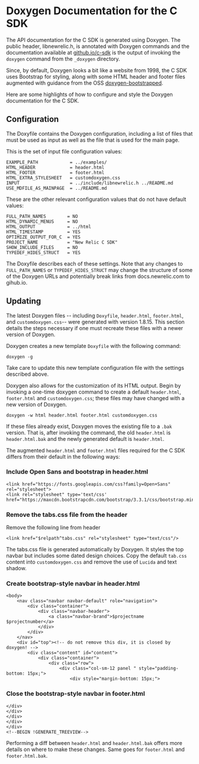 # Doxygen Documentation for the C SDK

The API documentation for the C SDK is generated using Doxygen.  The public
header, libnewrelic.h, is annotated with Doxygen commands and the documentation
available at [github.io/c-sdk](https://newrelic.github.io/c-sdk/index.html)
is the output of invoking the `doxygen` command from the `_doxygen` directory.

Since, by default, Doxygen looks a bit like a website from 1998, the C SDK
uses Bootstrap for styling, along with some HTML header and footer files 
augmented with guidance from the OSS
[doxygen-bootstrapped](https://github.com/Velron/doxygen-bootstrapped/).

Here are some highlights of how to configure and style the Doxygen documentation
for the C SDK.

## Configuration

The Doxyfile contains the Doxygen configuration, including a list of files
that must be used as input as well as the file that is used for the main
page.

This is the set of input file configuration values:

```
EXAMPLE_PATH            = ../examples/
HTML_HEADER             = header.html
HTML_FOOTER             = footer.html
HTML_EXTRA_STYLESHEET   = customdoxygen.css
INPUT                   = ../include/libnewrelic.h ../README.md 
USE_MDFILE_AS_MAINPAGE  = ../README.md
```

These are the other relevant configuration values that do not have
default values:

```
FULL_PATH_NAMES        = NO
HTML_DYNAMIC_MENUS     = NO
HTML_OUTPUT            = ../html
HTML_TIMESTAMP         = YES
OPTIMIZE_OUTPUT_FOR_C  = YES
PROJECT_NAME           = "New Relic C SDK"
SHOW_INCLUDE_FILES     = NO
TYPEDEF_HIDES_STRUCT   = YES
```

The Doxyfile describes each of these settings. Note that any changes to 
`FULL_PATH_NAMES` or `TYPEDEF_HIDES_STRUCT` may change the structure of 
some of the Doxygen URLs and potentially break links from docs.newrelic.com
to gihub.io.

## Updating

The latest Doxygen files -- including `Doxyfile`, `header.html`, `footer.html`, 
and `customdoxygen.css`-- were generated with version 1.8.15. This section
details the steps necessary if one must recreate these files with a newer
version of Doxygen.

Doxygen creates a new template `Doxyfile` with the following command:

```
doxygen -g
```

Take care to update this new template configuration file with the 
settings described above.

Doxygen also allows for the customization of its HTML output.  Begin 
by invoking a one-time doxygen command to create a default `header.html`, 
`footer.html` and `customdoxygen.css`; these files may have changed 
with a new version of Doxygen.

```
doxygen -w html header.html footer.html customdoxygen.css
```

If these files already exist, Doxygen moves the existing file to a `.bak`
version.  That is, after invoking the command, the old `header.html` is
`header.html.bak` and the newly generated default is `header.html`.

The augmented `header.html` and `footer.html` files required for the C SDK 
differs from their default in the following ways:

### Include Open Sans and bootstrap in header.html

```
<link href="https://fonts.googleapis.com/css?family=Open+Sans" rel="stylesheet">
<link rel="stylesheet" type='text/css' href="https://maxcdn.bootstrapcdn.com/bootstrap/3.3.1/css/bootstrap.min.css">
```

### Remove the tabs.css file from the header

Remove the following line from header

```
<link href="$relpath^tabs.css" rel="stylesheet" type="text/css"/>
```

The tabs.css file is generated automatically by Doxygen.  It styles the top navbar 
but includes some dated design choices.  Copy the default `tab.css` content into 
`customdoxygen.css` and remove the use of `Lucida` and text shadow.

### Create bootstrap-style navbar in header.html

```
<body>
    <nav class="navbar navbar-default" role="navigation">
        <div class="container">
            <div class="navbar-header">
                <a class="navbar-brand">$projectname $projectnumber</a>
            </div>
        </div>
    </nav>
    <div id="top"><!-- do not remove this div, it is closed by doxygen! -->
        <div class="content" id="content">
            <div class="container">
                <div class="row">
                    <div class="col-sm-12 panel " style="padding-bottom: 15px;">
                        <div style="margin-bottom: 15px;">
```

### Close the bootstrap-style navbar in footer.html

```
</div>
</div>
</div>
</div>
</div>
<!--BEGIN !GENERATE_TREEVIEW-->
```

Performing a diff between `header.html` and `header.html.bak` offers more details
on where to make these changes.  Same goes for `footer.html` and `footer.html.bak`.

